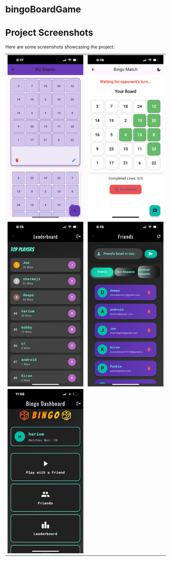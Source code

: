 # bingoBoardGame

# Project Screenshots

Here are some screenshots showcasing the project:

<table>
  <tr>
    <td><img src="ss/ss1.PNG" alt="Screenshot 1" width="400"/></td>
    <td><img src="ss/ss2.PNG" alt="Screenshot 2" width="400"/></td>
  </tr>
  <tr>
    <td><img src="ss/ss3.PNG" alt="Screenshot 3" width="400"/></td>
    <td><img src="ss/ss4.PNG" alt="Screenshot 4" width="400"/></td>
  </tr>
  <tr>
    <td><img src="ss/ss5.PNG" alt="Screenshot 5" width="400"/></td>
  </tr>
</table>
